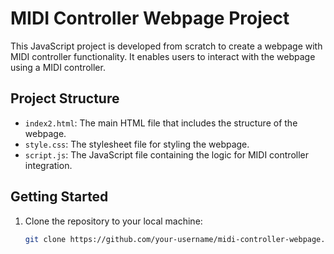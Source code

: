 # MIDI Controller Webpage Project

This JavaScript project is developed from scratch to create a webpage with MIDI controller functionality. It enables users to interact with the webpage using a MIDI controller.

## Project Structure

- `index2.html`: The main HTML file that includes the structure of the webpage.
- `style.css`: The stylesheet file for styling the webpage.
- `script.js`: The JavaScript file containing the logic for MIDI controller integration.

## Getting Started

1. Clone the repository to your local machine:

   ```bash
   git clone https://github.com/your-username/midi-controller-webpage.git
